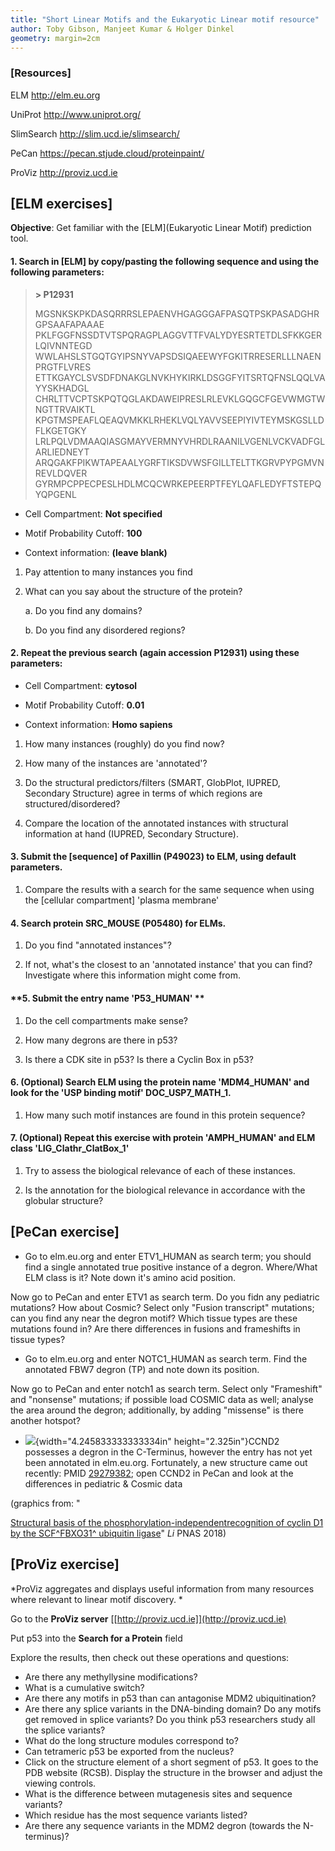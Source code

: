 ```yaml
---
title: "Short Linear Motifs and the Eukaryotic Linear motif resource"
author: Toby Gibson, Manjeet Kumar & Holger Dinkel 
geometry: margin=2cm
---
```




### **[Resources]**


ELM <http://elm.eu.org>

UniProt <http://www.uniprot.org/>

SlimSearch <http://slim.ucd.ie/slimsearch/>

PeCan <https://pecan.stjude.cloud/proteinpaint/>

ProViz <http://proviz.ucd.ie>

**[ELM exercises]**
-------------------------------

**Objective**: Get familiar with the [ELM](Eukaryotic Linear Motif) prediction tool.

#### **1. Search in** **[ELM] by copy/pasting the following sequence and using the following parameters:**

> **\> P12931**
>
> MGSNKSKPKDASQRRRSLEPAENVHGAGGGAFPASQTPSKPASADGHRGPSAAFAPAAAE
> PKLFGGFNSSDTVTSPQRAGPLAGGVTTFVALYDYESRTETDLSFKKGERLQIVNNTEGD
> WWLAHSLSTGQTGYIPSNYVAPSDSIQAEEWYFGKITRRESERLLLNAENPRGTFLVRES
> ETTKGAYCLSVSDFDNAKGLNVKHYKIRKLDSGGFYITSRTQFNSLQQLVAYYSKHADGL
> CHRLTTVCPTSKPQTQGLAKDAWEIPRESLRLEVKLGQGCFGEVWMGTWNGTTRVAIKTL
> KPGTMSPEAFLQEAQVMKKLRHEKLVQLYAVVSEEPIYIVTEYMSKGSLLDFLKGETGKY
> LRLPQLVDMAAQIASGMAYVERMNYVHRDLRAANILVGENLVCKVADFGLARLIEDNEYT
> ARQGAKFPIKWTAPEAALYGRFTIKSDVWSFGILLTELTTKGRVPYPGMVNREVLDQVER
> GYRMPCPPECPESLHDLMCQCWRKEPEERPTFEYLQAFLEDYFTSTEPQYQPGENL

-   Cell Compartment: **Not specified**

-   Motif Probability Cutoff: **100**

-   Context information: **(leave blank)**

1.  Pay attention to many instances you find

2.  What can you say about the structure of the protein?

    a.  Do you find any domains?

    b.  Do you find any disordered regions?

#### **2. Repeat the previous search (again accession P12931) using these parameters:**

-   Cell Compartment: **cytosol**

-   Motif Probability Cutoff: **0.01**

-   Context information: **Homo sapiens**

1.  How many instances (roughly) do you find now?

2.  How many of the instances are \'annotated\'?

3.  Do the structural predictors/filters (SMART, GlobPlot, IUPRED,
    Secondary Structure) agree in terms of which regions are
    structured/disordered?

4.  Compare the location of the annotated instances with structural
    information at hand (IUPRED, Secondary Structure).

#### **3. Submit the** **[sequence] of Paxillin (P49023) to ELM, using default parameters.**

1.  Compare the results with a search for the same sequence when using
    the [cellular compartment] 'plasma membrane'

#### **4. Search protein SRC\_MOUSE (P05480) for ELMs.**

1.  Do you find "annotated instances"?

2.  If not, what's the closest to an 'annotated instance' that you can
    find? Investigate where this information might come from.

#### **5. Submit the entry name \'P53\_HUMAN\' **

1.  Do the cell compartments make sense?

2.  How many degrons are there in p53?

3.  Is there a CDK site in p53? Is there a Cyclin Box in p53?

#### **6. (Optional) Search ELM using the protein name \'MDM4\_HUMAN\' and look for the \'USP binding motif\' DOC\_USP7\_MATH\_1.**

1.  How many such motif instances are found in this protein sequence?

#### **7. (Optional) Repeat this exercise with protein \'AMPH\_HUMAN\' and ELM class \'LIG\_Clathr\_ClatBox\_1\'**

1.  Try to assess the biological relevance of each of these instances.

2.  Is the annotation for the biological relevance in accordance with
    the globular structure?

**[PeCan exercise]**
--------------------------------

-   Go to elm.eu.org and enter ETV1\_HUMAN as search term; you should
    find a single annotated true positive instance of a degron.
    Where/What ELM class is it? Note down it\'s amino acid position.

Now go to PeCan and enter ETV1 as search term. Do you fidn any pediatric
mutations? How about Cosmic? Select only \"Fusion transcript\"
mutations; can you find any near the degron motif? Which tissue types
are these mutations found in? Are there differences in fusions and
frameshifts in tissue types?

-   Go to elm.eu.org and enter NOTC1\_HUMAN as search term. Find the
    annotated FBW7 degron (TP) and note down its position.

Now go to PeCan and enter notch1 as search term. Select only
\"Frameshift\" and \"nonsense\" mutations; if possible load COSMIC data
as well; analyse the area around the degron; additionally, by adding
\"missense\" is there another hotspot?

-   ![](media/image1.png){width="4.245833333333334in"
    height="2.325in"}CCND2 possesses a degron in the C-Terminus, however
    the entry has not yet been annotated in elm.eu.org. Fortunately, a
    new structure came out recently: PMID
    [29279382](https://www.ncbi.nlm.nih.gov/pubmed/29279382); open CCND2
    in PeCan and look at the differences in pediatric & Cosmic data

(graphics from: \"

[Structural basis of the phosphorylation-independentrecognition of
cyclin D1 by the SCF^FBXO31^ ubiquitin
ligase](https://www.ncbi.nlm.nih.gov/pmc/articles/PMC5777030/pdf/pnas.201708677.pdf)\"
*Li* PNAS 2018)

**[ProViz exercise]**
---------------------------------

*ProViz aggregates and displays useful information from many resources
where relevant to linear motif discovery. *

Go to the **ProViz server**
[[http://proviz.ucd.ie]](http://proviz.ucd.ie)

Put p53 into the **Search for a Protein** field

Explore the results, then check out these operations and questions:

- Are there any methyllysine modifications?
- What is a cumulative switch?
- Are there any motifs in p53 than can antagonise MDM2 ubiquitination?
- Are there any splice variants in the DNA-binding domain? Do any motifs get removed in splice variants? Do you think p53 researchers study all the splice variants?
- What do the long structure modules correspond to?
- Can tetrameric p53 be exported from the nucleus?
- Click on the structure element of a short segment of p53. It goes to the PDB website (RCSB). Display the structure in the browser and adjust the viewing controls.
- What is the difference between mutagenesis sites and sequence variants?
- Which residue has the most sequence variants listed?
- Are there any sequence variants in the MDM2 degron (towards the N-terminus)?

